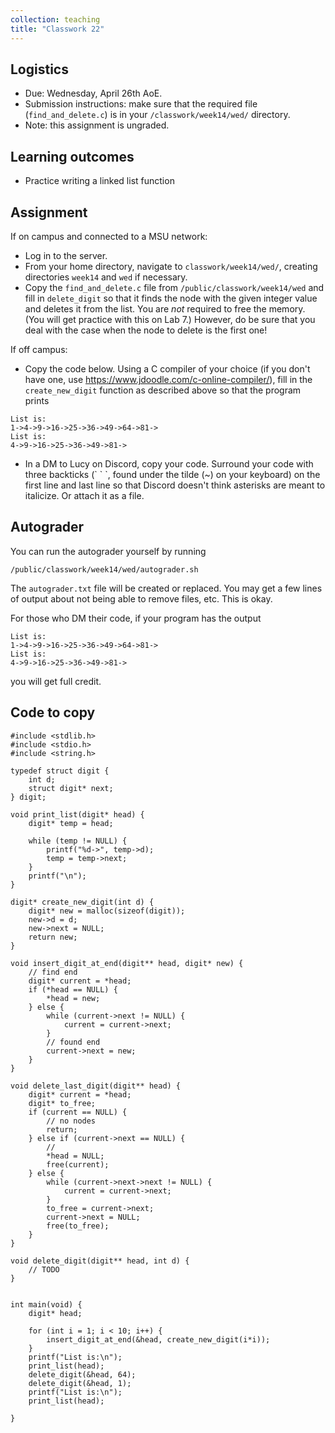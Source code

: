 ```yaml
---
collection: teaching
title: "Classwork 22"
---
```


## Logistics
* Due: Wednesday, April 26th AoE.
* Submission instructions: make sure that the required file (`find_and_delete.c`) is in your
	`/classwork/week14/wed/` directory.
* Note: this assignment is ungraded.

## Learning outcomes
* Practice writing a linked list function

## Assignment

If on campus and connected to a MSU network:
* Log in to the server.
* From your home directory, navigate to `classwork/week14/wed/`, creating directories `week14`
and `wed` if necessary.
* Copy the `find_and_delete.c` file from `/public/classwork/week14/wed` and fill in
	`delete_digit` so that it finds the node with the given integer value and
    deletes it from the list. You are *not* required to free the memory. (You
    will get practice with this on Lab 7.) However, do be sure that you deal
    with the case when the node to delete is the first one!

If off campus:
* Copy the code below. Using a C compiler of your choice (if you don't have
	one, use https://www.jdoodle.com/c-online-compiler/), fill in the
	`create_new_digit` function as described above so that the program prints
```
List is:
1->4->9->16->25->36->49->64->81->
List is:
4->9->16->25->36->49->81->
```
* In a DM to Lucy on Discord, copy your code. Surround your code with three
    backticks (\` \` \`, found under the tilde (~) on your keyboard) on the first line and last line so that Discord doesn't
    think asterisks are meant to italicize. Or attach it as a file.

## Autograder

You can run the autograder yourself by running
```
/public/classwork/week14/wed/autograder.sh
```
The `autograder.txt` file will be created or
replaced. You may get a few lines of output about not being able to remove
files, etc. This is okay.

For those who DM their code, if your program has the output
```
List is:
1->4->9->16->25->36->49->64->81->
List is:
4->9->16->25->36->49->81->
```
you will get full credit.

## Code to copy

```
#include <stdlib.h>
#include <stdio.h>
#include <string.h>

typedef struct digit {
    int d;
    struct digit* next;
} digit;

void print_list(digit* head) {
    digit* temp = head;

    while (temp != NULL) {
        printf("%d->", temp->d);
        temp = temp->next;
    }
    printf("\n");
}

digit* create_new_digit(int d) {
    digit* new = malloc(sizeof(digit));
    new->d = d;
    new->next = NULL;
    return new;
}

void insert_digit_at_end(digit** head, digit* new) {
    // find end
    digit* current = *head;
    if (*head == NULL) {
        *head = new;
    } else {
        while (current->next != NULL) {
            current = current->next;
        }
        // found end
        current->next = new;
    }
}

void delete_last_digit(digit** head) {
    digit* current = *head;
    digit* to_free;
    if (current == NULL) {
        // no nodes
        return;
    } else if (current->next == NULL) {
        //
        *head = NULL;
        free(current);
    } else {
        while (current->next->next != NULL) {
            current = current->next;
        }
        to_free = current->next;
        current->next = NULL;
        free(to_free);
    }
}

void delete_digit(digit** head, int d) {
    // TODO
}


int main(void) {
    digit* head;

    for (int i = 1; i < 10; i++) {
        insert_digit_at_end(&head, create_new_digit(i*i));
    }
    printf("List is:\n");
    print_list(head);
    delete_digit(&head, 64);
    delete_digit(&head, 1);
    printf("List is:\n");
    print_list(head);

}
```

